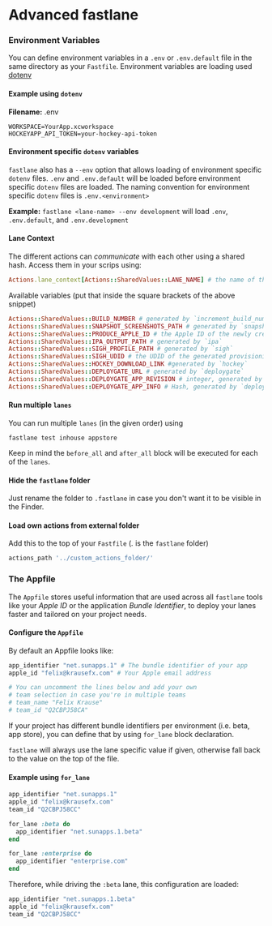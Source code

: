 # Advanced fastlane

### Environment Variables
You can define environment variables in a `.env` or `.env.default` file in the same directory as your `Fastfile`. Environment variables are loading used [dotenv](https://github.com/bkeepers/dotenv)

#### Example using `dotenv`
**Filename:** .env
```
WORKSPACE=YourApp.xcworkspace
HOCKEYAPP_API_TOKEN=your-hockey-api-token
```

#### Environment specific `dotenv` variables
`fastlane` also has a `--env` option that allows loading of environment specific `dotenv` files. `.env` and `.env.default` will be loaded before environment specific `dotenv` files are loaded. The naming convention for environment specific `dotenv` files is `.env.<environment>`

**Example:** `fastlane <lane-name> --env development` will load `.env`, `.env.default`, and `.env.development`


#### Lane Context
The different actions can *communicate* with each other using a shared hash.
Access them in your scrips using:
```ruby
Actions.lane_context[Actions::SharedValues::LANE_NAME] # the name of the current lane
```
Available variables (put that inside the square brackets of the above snippet)
```ruby
Actions::SharedValues::BUILD_NUMBER # generated by `increment_build_number`
Actions::SharedValues::SNAPSHOT_SCREENSHOTS_PATH # generated by `snapshot`
Actions::SharedValues::PRODUCE_APPLE_ID # the Apple ID of the newly created app
Actions::SharedValues::IPA_OUTPUT_PATH # generated by `ipa`
Actions::SharedValues::SIGH_PROFILE_PATH # generated by `sigh`
Actions::SharedValues::SIGH_UDID # the UDID of the generated provisioning profile
Actions::SharedValues::HOCKEY_DOWNLOAD_LINK #generated by `hockey`
Actions::SharedValues::DEPLOYGATE_URL # generated by `deploygate`
Actions::SharedValues::DEPLOYGATE_APP_REVISION # integer, generated by `deploygate`
Actions::SharedValues::DEPLOYGATE_APP_INFO # Hash, generated by `deploygate`
````

#### Run multiple ```lanes```
You can run multiple ```lanes``` (in the given order) using
```
fastlane test inhouse appstore
````
Keep in mind the ```before_all``` and ```after_all``` block will be executed for each of the ```lanes```.

#### Hide the `fastlane` folder
Just rename the folder to `.fastlane` in case you don't want it to be visible in the Finder.

#### Load own actions from external folder
Add this to the top of your `Fastfile` (*.* is the `fastlane` folder)
```ruby
actions_path '../custom_actions_folder/'
```

### The Appfile

The `Appfile` stores useful information that are used across all `fastlane` tools like your *Apple ID* or the application *Bundle Identifier*, to deploy your lanes faster and tailored on your project needs. 

#### Configure the `Appfile`

By default an Appfile looks like:

```ruby
app_identifier "net.sunapps.1" # The bundle identifier of your app
apple_id "felix@krausefx.com" # Your Apple email address

# You can uncomment the lines below and add your own 
# team selection in case you're in multiple teams
# team_name "Felix Krause"
# team_id "Q2CBPJ58CA"
```

If your project has different bundle identifiers per environment (i.e. beta, app store), you can define that by using `for_lane` block declaration.

`fastlane` will always use the lane specific value if given, otherwise fall back to the value on the top of the file.

#### Example using `for_lane`

```ruby
app_identifier "net.sunapps.1"
apple_id "felix@krausefx.com"
team_id "Q2CBPJ58CC"

for_lane :beta do
  app_identifier "net.sunapps.1.beta"
end

for_lane :enterprise do
  app_identifier "enterprise.com"
end
```

Therefore, while driving the `:beta` lane, this configuration are loaded:

```ruby
app_identifier "net.sunapps.1.beta"
apple_id "felix@krausefx.com"
team_id "Q2CBPJ58CC"
```
